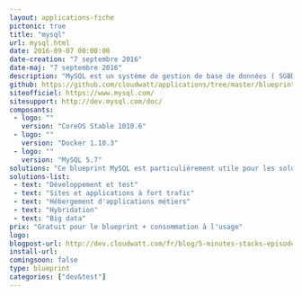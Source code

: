 ```yaml
---
layout: applications-fiche
pictonic: true
title: "mysql"
url: mysql.html
date: 2016-09-07 00:00:00
date-creation: "7 septembre 2016"
date-maj: "7 septembre 2016"
description: "MySQL est un système de gestion de base de données ( SGBD ). Issu du monde libre, il est l'un des logiciels de gestion de base de données le plus utilisé au monde. Mysql est un serveur de base de données relationnelles SQL, il est multi-thread ( peut exécuter plusieurs processus en même temps ) et multi-utilisateur qui fonctionne aussi bien sur Windows que sur Linux ou Mac OS. Les bases de données sont accessibles en utilisant de nombreux languages serveur, dont PHP, que nous utiliserons comme exemple."
github: https://github.com/cloudwatt/applications/tree/master/blueprint-coreos-mysql
siteofficiel: https://www.mysql.com/
sitesupport: http://dev.mysql.com/doc/
composants:
 - logo: ""
   version: "CoreOS Stable 1010.6"
 - logo: ""
   version: "Docker 1.10.3"
 - logo: ""
   version: "MySQL 5.7"
solutions: "Ce blueprint MySQL est particulièrement utile pour les solutions Cloudwatt suivantes :"
solutions-list: 
 - text: "Développement et test"
 - text: "Sites et applications à fort trafic"
 - text: "Hébergement d'applications métiers"
 - text: "Hybridation"
 - text: "Big data"
prix: "Gratuit pour le blueprint + consommation à l'usage"
logo: 
blogpost-url: http://dev.cloudwatt.com/fr/blog/5-minutes-stacks-episode-trente-trois-blueprint-mysql.html
install-url:
comingsoon: false
type: blueprint
categories: ["dev&test"]
---
```

